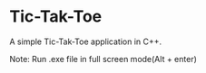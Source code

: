 # Tic-Tak-Toe
A simple Tic-Tak-Toe application in C++.

Note: Run .exe file in full screen mode(Alt + enter)
 
